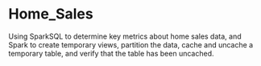 # Home_Sales
Using SparkSQL to determine key metrics about home sales data, and Spark to create temporary views, partition the data, cache and uncache a temporary table, and verify that the table has been uncached.
